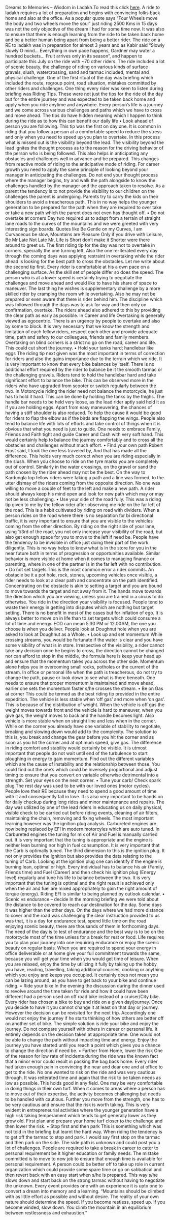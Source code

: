 Dreams to Memories – Wisdom in Ladakh.To read this click [here](HO.md).
A ride to ladakh requires a lot of preparation and begins with convincing folks back home and also at the office. As a popular quote says “Four Wheels move the body and two wheels move the soul” just riding 2500 Kms in 15 days was not the only objective of the dream I had for some time now. It was also to ensure that there is enough learning from the ride to be taken back home and be a better human being apart from being a better rider. The ride on a RE to ladakh was in preparation for almost 3 years and as Kabir said “Slowly slowly O mind... Everything in own pace happens, Gardner may water a hundred buckets... Fruit arrives only in its season”, and happen to participate this July on the ride with ~70 other riders. The ride included a lot of scenic beauty, the challenge of riding on various kinds of surface gravels, slush, watercrossing, sand and tarmac included, mental and physical challenge. One of the first ritual of the day was briefing which included the route, regroup point, road situation, mistakes committed by other riders and challenges. One thing every rider was keen to listen during briefing was Riding Tips. These were not just the tips for the ride of the day but for the entire journey and was expected to be taken back home and apply when you ride anytime and anywhere. Every person’s life is a journey and we come across various challenges and paths which we have to cross and move ahead. The tips do have hidden meaning which I happen to think during the ride as to how this can benefit our daily life
• Look ahead of person you are following.
This tip was the first on day one. It is common in riding that you follow a person at a comfortable speed to reduce the stress and only when you need to speed up you plan to overtake. In this process what is missed out is the visibility beyond the lead. The visibility beyond the lead ignites the thought process as to the reason for the driving behavior of the person who is being followed. This also helps in anticipating any obstacles and challenges well in advance and be prepared. This changes from reactive mode of riding to the anticipative mode of riding.
For career growth you need to apply the same principle of looking beyond your manager in anticipating the challenges. Do not end your thought process where the manager begins, try and walk the path alongside to know the challenges handled by the manager and the approach taken to resolve. As a parent the tendency is to not provide the visibility to our children on the challenges the parent is undergoing. Parents try to carry the kids on their shoulders to avoid a treacherous path. This in no way helps the younger generation to be prepared for the path when they are required to over take or take a new path which the parent does not even has thought off.
• Do not overtake at corners
Day two required us to adapt from a terrain of straight lane roads to the curves of the mountains and we were greeted with very interesting sign boards. Quotes like Be Gentle on my Curves, I am Curvaceous be slow, Mountains are Pleasure Only if you drive with Leisure, Be Mr Late Not Late Mr, Life is Short don’t make it Shorter were there around to greet us. The first riding tip for the day was not to overtake in corners, specially the one turning left. Also the one re-iterated every day through the coming days was applying restraint in overtaking while the rider ahead is looking for the best path to cross the obstacles. Let me write about the second tip first. Every rider is comfortable at his a own pace on a challenging surface. As the skill set of people differ so does the speed. The person who is at a lower speed is certainly trying to negotiate the challenges and move ahead and would like to have his share of space to maneuver. The last thing he wishes is supplementary challenge by a more skilled rider by cramping the room while overtaking. Also he may not be prepared or even aware that there is rider behind him. The discipline which was followed through the days was to ask for way and then only on confirmation, overtake. The riders ahead also adhered to this by providing the clear path as early as possible. 
In Career and life Overtaking is generally viewed as egocentric. There is an urgency by people to overtake and also by some to block. It is very necessary that we know the strength and limitation of each fellow riders, respect each other and provide adequate time, path and safety to our colleagues, friends and family members.
Overtaking on blind corners is a strict no go on the road, career and life. This could cut short the journey.
• Hold your tanks hard; handlebar like eggs
The riding tip next given was the most important in terms of correction for riders and also the gains importance due to the terrain which we ride. It is very important to know that every bike balances by itself. There is no additional effort required by the rider to balance be it the smooth tarmac or the challenging gravels. Riders tend to hold the handlebar hard and take significant effort to balance the bike. This can be observed more in the riders who have upgraded from scooter or switch regularly between the two. In Motorcycle riding the rider need not balance the motorcycle, he just has to hold it hard. This can be done by holding the tanks by the thighs. The handle bar needs to be held very loose, as the lead rider aptly said hold it as if you are holding eggs. Apart from easy maneuvering, the chances of having a stiff shoulder is also reduced. To help the cause it would be good for riders to flap the elbow as if the birds are flapping the wings.
People also tend to balance life with lots of efforts and take control of things when it is obvious that what you need is just to guide. One needs to embrace Family, Friends and Faith tight and guide Career and Cash with very soft hand. This would certainly help to balance the journey comfortably and to cross all the obstacles and challenges without much effort.
• Find your own path
Robert Frost said, I took the one less traveled by, And that has made all the difference. This holds very much correct when you are riding especially in the slush. When you choose to ride on the tyre marks you are completely out of control. Similarly in the water crossings, on the gravel or sand the path chosen by the rider ahead may not be the best. On the way to Kardungla top fellow riders were taking a path and a line was formed, to the utter dismay of the riders coming from the opposite direction. No one was willing to move a couple of feet to the left and make a new path. A rider should always keep his mind open and look for new path which may or may not be less challenging.
• Use your side of the road fully.
This was a riding tip given to me by the fellow rider after observing me ride on the far left of the road. This is a habit cultivated by riding on road with dividers. When a person rides on the road where there is no separation for bi directional traffic, it is very important to ensure that you are visible to the vehicles coming from the other direction. By riding on the right side of your lane, using 1/3rd of the road, you not only increase your visibility of the road, but also get enough space for you to move to the left if need be.
People have the tendency to be invisible in office just doing their part of the work diligently. This is no way helps to know what is in the store for you in the near future both in terms of progression or opportunities available. Similar behavior is more visible at home when it comes to managing finance or parenting, where in one of the partner is in the far left with no contribution.
• Do not set targets
This is the most common error a rider commits. An obstacle be it a pot hole, rock, stones, upcoming vehicles once visible, a rider needs to look at a clear path and concentrate on the path identified. Concentrating on the obstacle is akin to setting a target and you are bound to move towards the target and not away from it. The hands move towards the direction which you are viewing, unless you are trained in a circus to do otherwise. You ride in the direction your visibility is focused.
People tend to waste their energy in getting into disputes which are nothing but target setting. There is no benefit in most of the cases but for inflation of ego. It is always better to move on in life than to set targets which could consume a lot of time and energy. EOD can mean 5.30 PM or 12.00AM, the one you choose is when you deliver. People look at Doughnut hole when you are asked to look at Doughnut as a Whole.
• Look up and set momentum
While crossing streams, you would be fortunate if the water is clear and you have some visibility of what is in store. Irrespective of the visibility, a rider cannot take any decision once he begins to cross, the direction cannot be changed nor can afford to stop in the middle, the formula here is keep your head up and ensure that the momentum takes you across the other side. Momentum alone helps you in overcoming small rocks, potholes or the current of the stream.
In office or personal life when the path is treacherous, do not try to change the path, pause or look down to see what is there beneath. One needs to ensure that proper momentum is maintained and move ahead, earlier one sets the momentum faster s/he crosses the stream.
• Be on Gas at corner
This could be termed as the best riding tip provided in the entire expedition. The vehicle is less stable when ‘off gas’ and more when ‘on gas’. This is because of the distribution of weight. When the vehicle is off gas the weight moves towards front and the vehicle is hard to maneuver, when you give gas, the weight moves to back and the handle becomes light. Also vehicle is more stable when on straight line and less when in the corner. While on the corner you already have one variable of stability to negotiate, breaking and slowing down would add to the complexity. The solution to this is, you break and change the gear before you hit the corner and as soon as you hit the corner and at optimum speed, give gas. The difference in riding comfort and stability would certainly be visible. 
It is utmost important that people do not wait until end of the turbulence to start ploughing in energy to gain momentum. Find out the different variables which are the cause of instability and the relationship between those. You could find out the one’s which could be inversely proportional and adjust timing to ensure that you convert on variable otherwise detrimental into a strength. Set your eyes on the next corner.
• Tune your carb/ Check spark plug
The rest day was used to be with our loved ones (motor cycles). People love their RE because they need to spend a good amount of time with it and consequently fall in love. It is also very important to be hands on for daily checkup during long rides and minor maintenance and repairs. The day was utilized by one of the lead riders in educating us on daily physical, visible check to be carried out before riding events, cleaning of air filters, maintaining the chain, removing and fixing wheels. The most important learning however was the ignition plug analysis.
Carbureted engines are now being replaced by EFI in modern motorcyles which are auto tuned. In Carbureted engines the tuning for mix of Air and Fuel is manually carried out. It is very important that the tuning is appropriate and the engine is neither lean burning nor high in fuel consumption. It is very important that the Carb is optimally tuned. The third dimension to this is the ignition plug. It not only provides the ignition but also provides the data relating to the tuning of Carb. Looking at the ignition plug one can identify if the engine is burning lean, optimal or high. 
Every individual has to balance his air (Family, Friends time) and Fuel (Career) and then check his ignition plug (Energy level) regularly and tune his life to balance between the two. It is very important that the tuning is optimal and the right result is achieved only when the air and fuel are mixed appropriately to gain the right amount of torque (energy). Riding EFI is similar to being planned by outlook calendar.
• Scenic vs endurance – decide
In the morning briefing we were told about the distance to be covered to reach our destination for the day. Some days it was higher than the other days. On the days where we had more distance to cover and the road was challenging the clear instruction provided to us was that, it is a day for endurance test, spend little time on the road enjoying scenic beauty, there are thousands of them in forthcoming days. The need of the day is to test of endurance and the best way is to be on the motorcycle most of the time unless for a break for rest or food. 
Life requires you to plan your journey into one requiring endurance or enjoy the scenic beauty on regular basis. When you are required to spend your energy in office deliverable or at home give your full commitment towards the same, because you will get your time when you would get time of leisure. When you are relaxed, enjoy the time by utilizing it fully by taking up the hobby you have, reading, travelling, taking additional courses, cooking or anything which you enjoy and keeps you occupied. It certainly does not mean you can be lazing around, as you have to get back to your bike and continue riding.
• Ride your bike
In the evening the discussion during the dinner used to revolve around the time taken for ride and how it could have been different had a person used an off road bike instead of a cruiser/City bike. Every rider has chosen a bike to buy and ride on a given day/journey. Once you decide to have it you cannot change it at least on that day or journey. However the decision can be revisited for the next trip. Accordingly one would not enjoy the journey if he starts thinking of how others are better off on another set of bike. The simple solution is ride your bike and enjoy the journey.
Do not compare yourself with others in career or personal life. It entirely depends on the decision taken at appropriate time. One would not be able to change the path without impacting time and energy. Enjoy the journey you have started until you reach a point which gives you a chance to change the direction if need be.
• Farther from Home, lower the risk
One of the reason for low rate of incidents during the ride was the known fact that a minor error could result in packing the bag back home. Every rider had taken enough pain in convincing the near and dear one and at office to get to the ride. No one wanted to risk on the ride and was very cautious through. It was reiterated time and again that the risk to be taken needs as low as possible.
This holds good in any field. One may be very comfortable in doing things in their own turf. When it comes to areas where a person has to move out of their expertise, the activity becomes challenging but needs to be handled with cautious. Further you move from the strength, one has to be very cautious and ensure that the risk is worth taking. This is very evident in entrepreneurial activities where the younger generation have a high risk taking temperament which tends to get generally lower as they grow old. First plan and prepare your home turf closer to the challenge and then lower the risk.
• Stop first and then park
This is something which was not told in the briefing but learnt the hard way. When riding the tendency is to get off the tarmac to stop and park. I would say first stop on the tarmac and then park on the side. The side path is unknown and could post you a lot of challenges.
People are required to take a break in career to cater to personal requirement be it higher education or family needs. The mistake committed is to move to new job to ensure that enough time is available for personal requirement. A person could be better off to take up role in current organization which could provide some spare time or go on sabbatical and then revert back with an easy start when s/he is prepared. This way s/he slows down and start back on the strong tarmac without having to negotiate the unknown.
Every event provides one with an experience it is upto one to convert a dream into memory and a learning.
“Mountains should be climbed with as little effort as possible and without desire. The reality of your own nature should determine the speed. If you become restless, speed up. If you become winded, slow down. You climb the mountain in an equilibrium between restlessness and exhaustion.” 
